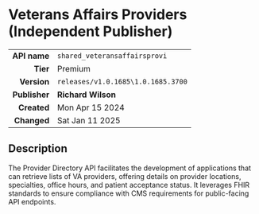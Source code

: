 # Veterans Affairs Providers (Independent Publisher)
| | |
|-:|-|
|**API name**|`shared_veteransaffairsprovi`|
|**Tier**|Premium|
|**Version**|`releases/v1.0.1685\1.0.1685.3700`|
|**Publisher**|**Richard Wilson**|
|**Created**|Mon Apr 15 2024|
|**Changed**|Sat Jan 11 2025|

## Description
The Provider Directory API facilitates the development of applications that can retrieve lists of VA providers, offering details on provider locations, specialties, office hours, and patient acceptance status. It leverages FHIR standards to ensure compliance with CMS requirements for public-facing API endpoints.
